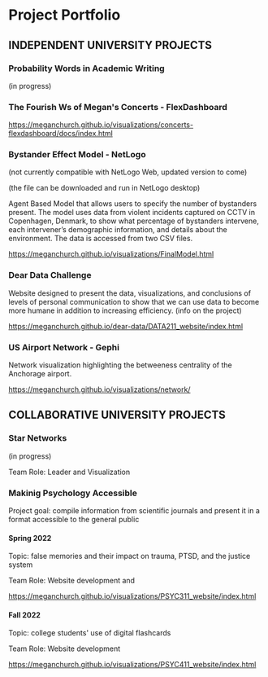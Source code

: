 # Project Portfolio

## INDEPENDENT UNIVERSITY PROJECTS


### Probability Words in Academic Writing

(in progress)

### The Fourish Ws of Megan's Concerts - FlexDashboard

https://meganchurch.github.io/visualizations/concerts-flexdashboard/docs/index.html



### Bystander Effect Model - NetLogo 

(not currently compatible with NetLogo Web, updated version to come)

(the file can be downloaded and run in NetLogo desktop)

Agent Based Model that allows users to specify the number of bystanders present. The model uses data from violent incidents captured on CCTV in Copenhagen, Denmark, to show what percentage of bystanders intervene, each intervener’s demographic information, and details about the environment. The data is accessed from two CSV files.

https://meganchurch.github.io/visualizations/FinalModel.html



### Dear Data Challenge 

Website designed to present the data, visualizations, and conclusions of levels of personal communication to show that we can use data to become more humane in addition to increasing efficiency. (info on the project)

https://meganchurch.github.io/dear-data/DATA211_website/index.html



### US Airport Network - Gephi

Network visualization highlighting the betweeness centrality of the Anchorage airport. 

https://meganchurch.github.io/visualizations/network/





## COLLABORATIVE UNIVERSITY PROJECTS

### Star Networks 
(in progress)

Team Role: Leader and Visualization 


### Makinig Psychology Accessible 

Project goal: compile information from scientific journals and present it in a format accessible to the general public

#### Spring 2022 

Topic: false memories and their impact on trauma, PTSD, and the justice system

Team Role: Website development and 

https://meganchurch.github.io/visualizations/PSYC311_website/index.html


#### Fall 2022

Topic: college students' use of digital flashcards

Team Role: Website development  

https://meganchurch.github.io/visualizations/PSYC411_website/index.html


